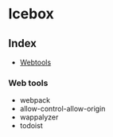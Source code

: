 # Icebox

## Index
* [Webtools](#Web-tools)

### Web tools 
* webpack
* allow-control-allow-origin
* wappalyzer
* todoist
